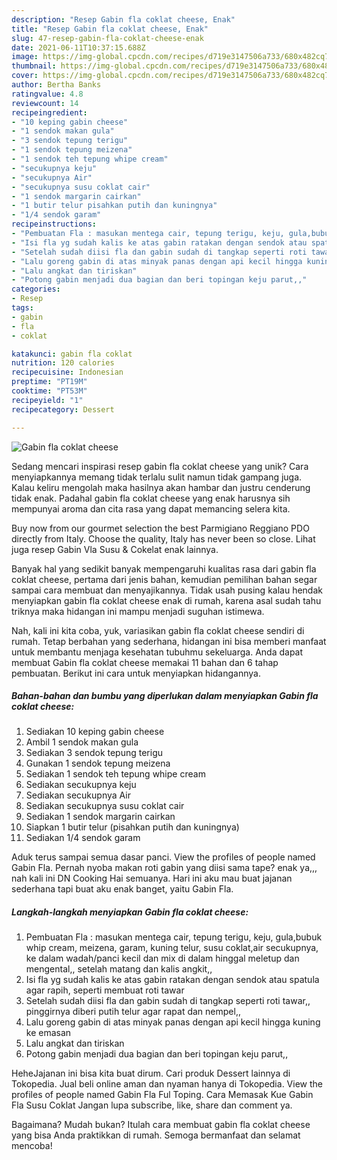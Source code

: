```yaml
---
description: "Resep Gabin fla coklat cheese, Enak"
title: "Resep Gabin fla coklat cheese, Enak"
slug: 47-resep-gabin-fla-coklat-cheese-enak
date: 2021-06-11T10:37:15.688Z
image: https://img-global.cpcdn.com/recipes/d719e3147506a733/680x482cq70/gabin-fla-coklat-cheese-foto-resep-utama.jpg
thumbnail: https://img-global.cpcdn.com/recipes/d719e3147506a733/680x482cq70/gabin-fla-coklat-cheese-foto-resep-utama.jpg
cover: https://img-global.cpcdn.com/recipes/d719e3147506a733/680x482cq70/gabin-fla-coklat-cheese-foto-resep-utama.jpg
author: Bertha Banks
ratingvalue: 4.8
reviewcount: 14
recipeingredient:
- "10 keping gabin cheese"
- "1 sendok makan gula"
- "3 sendok tepung terigu"
- "1 sendok tepung meizena"
- "1 sendok teh tepung whipe cream"
- "secukupnya keju"
- "secukupnya Air"
- "secukupnya susu coklat cair"
- "1 sendok margarin cairkan"
- "1 butir telur pisahkan putih dan kuningnya"
- "1/4 sendok garam"
recipeinstructions:
- "Pembuatan Fla : masukan mentega cair, tepung terigu, keju, gula,bubuk whip cream, meizena, garam, kuning telur, susu coklat,air secukupnya, ke dalam wadah/panci kecil dan mix di dalam hinggal meletup dan mengental,, setelah matang dan kalis angkit,,"
- "Isi fla yg sudah kalis ke atas gabin ratakan dengan sendok atau spatula agar rapih, seperti membuat roti tawar"
- "Setelah sudah diisi fla dan gabin sudah di tangkap seperti roti tawar,, pinggirnya diberi putih telur agar rapat dan nempel,,"
- "Lalu goreng gabin di atas minyak panas dengan api kecil hingga kuning ke emasan"
- "Lalu angkat dan tiriskan"
- "Potong gabin menjadi dua bagian dan beri topingan keju parut,,"
categories:
- Resep
tags:
- gabin
- fla
- coklat

katakunci: gabin fla coklat 
nutrition: 120 calories
recipecuisine: Indonesian
preptime: "PT19M"
cooktime: "PT53M"
recipeyield: "1"
recipecategory: Dessert

---
```



![Gabin fla coklat cheese](https://img-global.cpcdn.com/recipes/d719e3147506a733/680x482cq70/gabin-fla-coklat-cheese-foto-resep-utama.jpg)

Sedang mencari inspirasi resep gabin fla coklat cheese yang unik? Cara menyiapkannya memang tidak terlalu sulit namun tidak gampang juga. Kalau keliru mengolah maka hasilnya akan hambar dan justru cenderung tidak enak. Padahal gabin fla coklat cheese yang enak harusnya sih mempunyai aroma dan cita rasa yang dapat memancing selera kita.

Buy now from our gourmet selection the best Parmigiano Reggiano PDO directly from Italy. Choose the quality, Italy has never been so close. Lihat juga resep Gabin Vla Susu &amp; Cokelat enak lainnya.

Banyak hal yang sedikit banyak mempengaruhi kualitas rasa dari gabin fla coklat cheese, pertama dari jenis bahan, kemudian pemilihan bahan segar sampai cara membuat dan menyajikannya. Tidak usah pusing kalau hendak menyiapkan gabin fla coklat cheese enak di rumah, karena asal sudah tahu triknya maka hidangan ini mampu menjadi suguhan istimewa.


Nah, kali ini kita coba, yuk, variasikan gabin fla coklat cheese sendiri di rumah. Tetap berbahan yang sederhana, hidangan ini bisa memberi manfaat untuk membantu menjaga kesehatan tubuhmu sekeluarga. Anda dapat membuat Gabin fla coklat cheese memakai 11 bahan dan 6 tahap pembuatan. Berikut ini cara untuk menyiapkan hidangannya.

<!--inarticleads1-->

##### Bahan-bahan dan bumbu yang diperlukan dalam menyiapkan Gabin fla coklat cheese:

1. Sediakan 10 keping gabin cheese
1. Ambil 1 sendok makan gula
1. Sediakan 3 sendok tepung terigu
1. Gunakan 1 sendok tepung meizena
1. Sediakan 1 sendok teh tepung whipe cream
1. Sediakan secukupnya keju
1. Sediakan secukupnya Air
1. Sediakan secukupnya susu coklat cair
1. Sediakan 1 sendok margarin cairkan
1. Siapkan 1 butir telur (pisahkan putih dan kuningnya)
1. Sediakan 1/4 sendok garam


Aduk terus sampai semua dasar panci. View the profiles of people named Gabin Fla. Pernah nyoba makan roti gabin yang diisi sama tape? enak ya,,, nah kali ini DN Cooking Hai semuanya. Hari ini aku mau buat jajanan sederhana tapi buat aku enak banget, yaitu Gabin Fla. 

<!--inarticleads2-->

##### Langkah-langkah menyiapkan Gabin fla coklat cheese:

1. Pembuatan Fla : masukan mentega cair, tepung terigu, keju, gula,bubuk whip cream, meizena, garam, kuning telur, susu coklat,air secukupnya, ke dalam wadah/panci kecil dan mix di dalam hinggal meletup dan mengental,, setelah matang dan kalis angkit,,
1. Isi fla yg sudah kalis ke atas gabin ratakan dengan sendok atau spatula agar rapih, seperti membuat roti tawar
1. Setelah sudah diisi fla dan gabin sudah di tangkap seperti roti tawar,, pinggirnya diberi putih telur agar rapat dan nempel,,
1. Lalu goreng gabin di atas minyak panas dengan api kecil hingga kuning ke emasan
1. Lalu angkat dan tiriskan
1. Potong gabin menjadi dua bagian dan beri topingan keju parut,,


HeheJajanan ini bisa kita buat dirum. Cari produk Dessert lainnya di Tokopedia. Jual beli online aman dan nyaman hanya di Tokopedia. View the profiles of people named Gabin Fla Ful Toping. Cara Memasak Kue Gabin Fla Susu Coklat Jangan lupa subscribe, like, share dan comment ya. 

Bagaimana? Mudah bukan? Itulah cara membuat gabin fla coklat cheese yang bisa Anda praktikkan di rumah. Semoga bermanfaat dan selamat mencoba!
